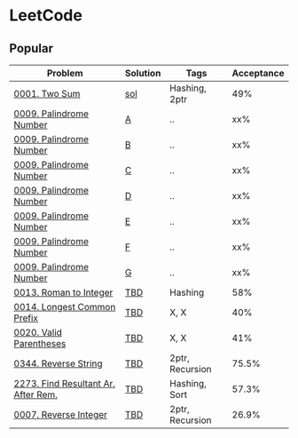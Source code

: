 
LeetCode
========

## Popular

| Problem                                                                                                              	| Solution              | Tags              	| Acceptance | 
|-----------------------------------------------------------------------------------------------------------------------|-----------------------|-----------------------|------------|
| [0001. Two Sum](https://leetcode.com/problems/two-sum)                                                               	| [sol](.\leet0001.py)  | Hashing, 2ptr     	| 49%        |
| [0009. Palindrome Number](https://leetcode.com/problems/palindrome-number)                                           	| [A](https://C:\Users\atpde\Dropbox\Repos\LeetCode\leet009.py)  	|   ..   |  xx% |
| [0009. Palindrome Number](https://leetcode.com/problems/palindrome-number)                                           	| [B](https://./leet009.py)  	| .. | xx% |
| [0009. Palindrome Number](https://leetcode.com/problems/palindrome-number)                                          	| [C](https://.\leet009.py)  	| .. | xx% |
| [0009. Palindrome Number](https://leetcode.com/problems/palindrome-number)                                          	| [D](\leet009.py)  	| .. | xx% |
| [0009. Palindrome Number](https://leetcode.com/problems/palindrome-number)                                          	| [E](/leet009.py)  	| .. | xx% |
| [0009. Palindrome Number](https://leetcode.com/problems/palindrome-number)                                          	| [F](./leet009.py)  	| .. | xx% |
| [0009. Palindrome Number](https://leetcode.com/problems/palindrome-number)                                          	| [G](https://github.com/alexgileri/LeetCode/blob/9b1d17b975a617b35f721ba062fb2808a48c9f34/leet0009.py)  	| .. | xx% |
| [0013. Roman to Integer](https://leetcode.com/problems/roman-to-integer)                                             	| [TBD](./leet0013.py)  | Hashing           	| 58%        |
| [0014. Longest Common Prefix](https://leetcode.com/problems/longest-common-prefix/)                                  	| [TBD](./leet0014.py)  | X, X              	| 40%        |
| [0020. Valid Parentheses](https://leetcode.com/problems/valid-parentheses/)                                          	| [TBD](./leet0020.py)  | X, X              	| 41%        |
| [0344. Reverse String](https://leetcode.com/problems/reverse-string)                                                 	| [TBD](./leet0344.py)  | 2ptr, Recursion   	| 75.5%      |
| [2273. Find Resultant Ar. After Rem.](https://leetcode.com/problems/find-resultant-array-after-removing-anagrams/) 	| [TBD](./leet2273.py)  | Hashing, Sort   		| 57.3%      |
| [0007. Reverse Integer](https://leetcode.com/problems/reverse-integer/) 												| [TBD](./leet0007.py) 	| 2ptr, Recursion		| 26.9%      |



